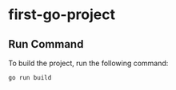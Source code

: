# first-go-project

## Run Command

To build the project, run the following command:

```bash
go run build
